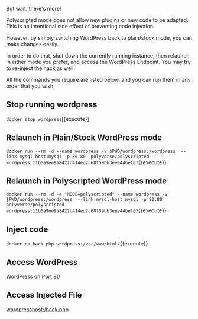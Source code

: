 But wait, there's more!

Polyscripted mode does not allow new plugins or new code to be adapted.
This is an intentional side effect of preventing code injection.

However, by simply switching WordPress back to plain/stock mode, you
can make changes easily.

In order to do that, shut down the currently running instance, then
relaunch in either mode you prefer, and access the WordPress Endpoint.
You may try to re-inject the hack as well.

All the commands you require are listed below, and you can run them in
any order that you wish.

## Stop running wordpress

`docker stop wordpress`[{execute}}

## Relaunch in Plain/Stock WordPress mode

`docker run --rm -d --name wordpress -v $PWD/wordpress:/wordpress  --link mysql-host:mysql -p 80:80  polyverse/polyscripted-wordpress:11b6a9ee9a8422b414ed2c68f59bb3eee44bef63`{{execute}}

## Relaunch in Polyscripted WordPress mode

`docker run --rm -d -e "MODE=polyscripted" --name wordpress -v $PWD/wordpress:/wordpress  --link mysql-host:mysql -p 80:80  polyverse/polyscripted-wordpress:11b6a9ee9a8422b414ed2c68f59bb3eee44bef63`{{execute}}

## Inject code

`docker cp hack.php wordpress:/var/www/html/`{{execute}}

## Access WordPress

[WordPress on Port 80](https://[[HOST_SUBDOMAIN]]-80-[[KATACODA_HOST]].environments.katacoda.com/)

## Access Injected File

[wordpresshost:/hack.php](https://[[HOST_SUBDOMAIN]]-80-[[KATACODA_HOST]].environments.katacoda.com/hack.php)

